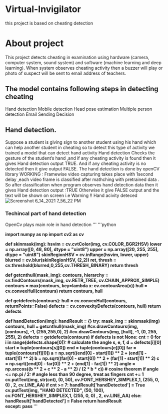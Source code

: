 # Virtual-Invigilator
this project is based on cheating detection
# About project
This project detects cheating in examination using hardware (camera, computer system, sound system) and software (machine learning and deep learning).
When system observes cheating activity then a buzzer will play or photo of suspect will be sent to email address of teachers. 
## The model contains following steps in detecting cheating
Hand detection 
Mobile detection
Head pose estimation
Multiple person detection
Email Sending
Decision
## Hand detection.
Suppose a student is giving sign to another student using his hand which can help another student in cheating so to detect this type of activity we trained a model that can detect hand activity 
Hand detection Checks the gesture of the student’s hand ,and if any cheating activity is found then it gives Hand detection output TRUE.
And if any cheating activity is no detected then it give output FALSE.
The hand detection is done by openCV library 
WORKING :
Framewise video capturing takes place with 1second delay ,each video frame is classified after mathching with pretrained data .
So after classification when program observes hand detection data then it gives Hand detection output :TRUE
Otherwise it give FALSE output
and the text will be shown on screen i.e Warning !! Hand acivity deteced
![Screenshot 6_14_2021 7_56_22 PM](https://user-images.githubusercontent.com/77377586/122266084-0b7e4280-cef7-11eb-8042-021d21509e90.png)
### Techincal part of hand detection
OpenCv plays main role in hand detection 
'''
'''python
<strong>

import numpy as np
import cv2 as cv

def skinmask(img):
    hsvim = cv.cvtColor(img, cv.COLOR_BGR2HSV)
    lower = np.array([0, 48, 80], dtype = "uint8")
    upper = np.array([20, 255, 255], dtype = "uint8")
    skinRegionHSV = cv.inRange(hsvim, lower, upper)
    blurred = cv.blur(skinRegionHSV, (2,2))
    ret, thresh = cv.threshold(blurred,0,255,cv.THRESH_BINARY)
    return thresh

def getcnthull(mask_img):
    contours, hierarchy = cv.findContours(mask_img, cv.RETR_TREE, cv.CHAIN_APPROX_SIMPLE)
    contours = max(contours, key=lambda x: cv.contourArea(x))
    hull = cv.convexHull(contours)
    return contours, hull

def getdefects(contours):
    hull = cv.convexHull(contours, returnPoints=False)
    defects = cv.convexityDefects(contours, hull)
    return defects


def handDetection(img):
    handResult = {}
    try:
        mask_img = skinmask(img)
        contours, hull = getcnthull(mask_img)
        #cv.drawContours(img, [contours], -1, (255,255,0), 2)
        #cv.drawContours(img, [hull], -1, (0, 255, 255), 2)
        defects = getdefects(contours)
        if defects is not None:
            cnt = 0
            for i in range(defects.shape[0]):  # calculate the angle
                s, e, f, d = defects[i][0]
                start = tuple(contours[s][0])
                end = tuple(contours[e][0])
                far = tuple(contours[f][0])
                a = np.sqrt((end[0] - start[0]) ** 2 + (end[1] - start[1]) ** 2)
                b = np.sqrt((far[0] - start[0]) ** 2 + (far[1] - start[1]) ** 2)
                c = np.sqrt((end[0] - far[0]) ** 2 + (end[1] - far[1]) ** 2)
                angle = np.arccos((b ** 2 + c ** 2 - a ** 2) / (2 * b * c))  #      cosine theorem
                if angle <= np.pi / 2:  # angle less than 90 degree, treat as fingers
                    cnt += 1
            cv.putText(img, str(cnt), (0, 50), cv.FONT_HERSHEY_SIMPLEX,1, (255, 0, 0) , 2, cv.LINE_AA)
            if cnt >= 7:
                handResult['handDetected'] = True
                cv.putText(img, "HAND DETECTED", (50, 100), cv.FONT_HERSHEY_SIMPLEX,1, (255, 0, 0) , 2, cv.LINE_AA)
            else:
                handResult['handDetected'] = False
        return handResult    
    except:
        pass
  </strong>
  '''












